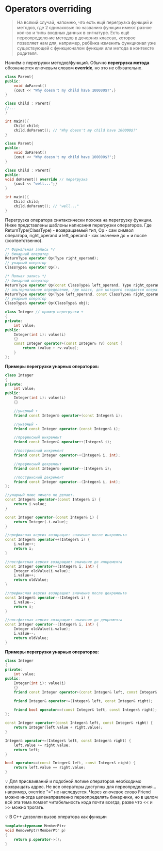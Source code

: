 # Operators overriding

> На всякий случай, напомню, что есть ещё перегрузка функций и методов, где 2 одинаковые по названию функции имеют разное кол-во и типы входных данных в сигнатуре. Есть ещё переопределение методов в дочерних классах, которое позволяет нам для, например, ребёнка изменить функционал уже существующей с функционалом функции или метода в контексте родителя.
> 

Начнём с перегрузки методов/функций. Обычно **перегрузка метода** обозначается ключевым словом **override**, но это не обязательно.

```cpp
class Parent{
public:
	void doParent()
	{cout << "Why doesn't my child have 100000$?";}
}

class Child : Parent{
//...
}

int main(){ 
	Child child;
	child.doParent(); // "Why doesn't my child have 100000$?"
} 
```

```cpp
class Parent{
public:
	void doParent()
	{cout << "Why doesn't my child have 100000$?";}
}

class Child : Parent{
public:
void doParent() override // перегрузка
	{cout << "well...";}
}

int main(){ 
	Child child;
	child.doParent(); // "well..."
} 
```

Перегрузка оператора синтаксически похожа на перегрузку функции. Ниже представлены шаблоны написания перегрузки операторов. Где ReturnType(ClassType) - возвращаемый тип, Op - сам символ оператора, right_operand и left_operand - как значение до = и после (соответственно).

```cpp
/* Формальная запись */
// бинарный оператор
ReturnType operator Op(Type right_operand);
// унарный оператор
ClassType& operator Op();

/* Полная запись */
// бинарный оператор
ReturnType operator Op(const ClassType& left_operand, Type right_operand);
// альтернативное определение, где класс, для которого создается оператор, представляет правый операнд
ReturnType operator Op(Type left_operand, const ClassType& right_operand);
// унарный оператор
ClassType& operator Op(ClassType& obj);
```

```cpp
class Integer // пример перегрузки +
{
private:
    int value;
public:
    Integer(int i): value(i) 
    {}
    const Integer operator+(const Integer& rv) const {
        return (value + rv.value);
    }
};
```

**Примеры перегрузки унарных операторов:**

```cpp
class Integer
{
private:
    int value;
public:
    Integer(int i): value(i) 
    {}

    //унарный +
    friend const Integer& operator+(const Integer& i);

    //унарный -
    friend const Integer operator-(const Integer& i);

    //префиксный инкремент
    friend const Integer& operator++(Integer& i);

    //постфиксный инкремент
    friend const Integer operator++(Integer& i, int);

    //префиксный декремент
    friend const Integer& operator--(Integer& i);

    //постфиксный декремент
    friend const Integer operator--(Integer& i, int);
};

//унарный плюс ничего не делает.
const Integer& operator+(const Integer& i) {
    return i.value;
}

const Integer operator-(const Integer& i) {
    return Integer(-i.value);
}

//префиксная версия возвращает значение после инкремента
const Integer& operator++(Integer& i) {
    i.value++;
    return i;
}

//постфиксная версия возвращает значение до инкремента
const Integer operator++(Integer& i, int) {
    Integer oldValue(i.value);
    i.value++;
    return oldValue;
}

//префиксная версия возвращает значение после декремента
const Integer& operator--(Integer& i) {
    i.value--;
    return i;
}

//постфиксная версия возвращает значение до декремента
const Integer operator--(Integer& i, int) {
    Integer oldValue(i.value);
    i.value--;
    return oldValue;
}
```

**Примеры перегрузки унарных операторов:**

```cpp
class Integer
{
private:
    int value;
public:
    Integer(int i): value(i) 
    {}
    friend const Integer operator+(const Integer& left, const Integer& right);

    friend Integer& operator+=(Integer& left, const Integer& right);

    friend bool operator==(const Integer& left, const Integer& right);
};

const Integer operator+(const Integer& left, const Integer& right) {
    return Integer(left.value + right.value);
}

Integer& operator+=(Integer& left, const Integer& right) {
    left.value += right.value;
    return left;
}

bool operator==(const Integer& left, const Integer& right) {
    return left.value == right.value;
}
```

<aside>
💡 Для присваиваний и подобной логике операторов необходимо возвращать адрес. Не все операторы доступны для переопределения… например, override "=" не наследуется. Через ключевое слово Friend можно иногда целенаправленно переопределять бинарники, но в целом всё эта тема ломает читабельность кода почти всегда, разве что << и >> можно трогать.

</aside>

💡 В С++ дозволен вызов оператора как функции

```cpp
template<typename MemberPtr>
void RemovePptr(MemberPtr p)
{
	return p.operator->();
}
```